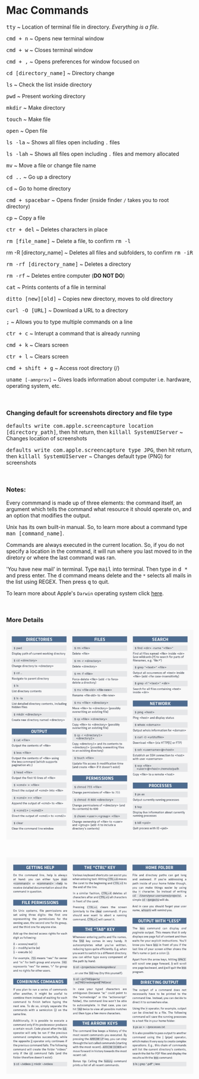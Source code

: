 # **Mac Commands**

<kbd>tty</kbd> ~ Location of terminal file in directory. *Everything is a file*.

<kbd>cmd + n</kbd> ~ Opens new terminal window

<kbd>cmd + w</kbd> ~ Closes terminal window

<kbd>cmd + ,</kbd> ~ Opens preferences for window focused on

<kbd>cd [directory_name]</kbd> ~ Directory change

<kbd>ls</kbd> ~ Check the list inside directory

<kbd>pwd</kbd> ~ Present working directory

<kbd>mkdir</kbd> ~ Make directory

<kbd>touch</kbd> ~ Make file

<kbd>open</kbd> ~ Open file

<kbd>ls -la</kbd> ~ Shows all files open including `.` files

<kbd>ls -lah</kbd> ~ Shows all files open including `.` files and memory allocated

<kbd>mv</kbd> ~ Move a file or change file name

<kbd>cd ..</kbd> ~ Go up a directory

<kbd>cd</kbd> ~ Go to home directory

<kbd>cmd + spacebar</kbd> ~ Opens finder (inside finder `/` takes you to root directory)

<kbd>cp</kbd> ~ Copy a file

<kbd>ctr + del</kbd> ~ Deletes characters in place

<kbd>rm [file_name]</kbd> ~ Delete a file, to confirm <kbd>rm -l</kbd>

<kdb>rm -R [directory_name]</kdb> ~ Deletes all files and subfolders, to confirm <kbd>rm -iR</kbd>

<kbd>rm -rf [directory_name]</kbd> ~ Deletes a directory

<kbd>rm -rf</kbd> ~ Deletes entire computer (**DO NOT DO**)

<kbd>cat</kbd> ~ Prints contents of a file in terminal

<kbd>ditto [new][old]</kbd> ~ Copies new directory, moves to old directory

<kbd>curl -O [URL]</kbd> ~ Download a URL to a directory

<kbd>;</kbd> ~ Allows you to type multiple commands on a line

<kbd>ctr + c</kbd> ~ Interupt a command that is already running

<kbd>cmd + k</kbd> ~ Clears screen

<kbd>ctr + l</kbd> ~ Clears screen

<kbd>cmd + shift + g</kbd> ~ Access root directory (/)

<kbd>uname `[-amnprsv]`</kbd> ~ Gives loads information about computer i.e. hardware, operating system, etc.

&nbsp;

### **Changing default for screenshots directory and file type**

<kbd>defaults write com.apple.screencapture location [directory_path]</kbd>, then
hit return, then <kbd>killall SystemUIServer</kbd> ~ Changes location of screenshots

<kbd>defaults write com.apple.screencapture type JPG</kbd>, then hit return, then
<kbd>killall SystemUIServer</kbd> ~ Changes default type (PNG) for screenshots

&nbsp;

### **Notes:**

Every commmand is made up of three elements: the command itself, an argument which
tells the command what resource it should operate on, and an option that modifies the
output.

Unix has its own built-in manual. So, to learn more about a command type 
<kbd>man [command_name]</kbd>.

Commands are always executed in the current location. So, if you do not specify a
location in the command, it will run where you last moved to in the diretory or where 
the last command was ran. 

'You have new mail' in terminal. Type <kbd>mail</kbd> into terminal. Then type in <kbd>d *</kbd> and press enter. The <kbd>d</kbd> command means delete and the <kbd>`*`</kbd> selects all mails in the list using REGEX. Then press <kbd>q</kbd> to quit. 

To learn more about Apple's `Darwin` operating system click [here](https://en.wikipedia.org/wiki/Darwin_(operating_system)).

&nbsp;

### **More Details**

![alt text](./assets/commands_1.jpg "Commands Sheet 1")

&nbsp;

![alt text](./assets/commands_2.jpg "Commands Sheet 2")

